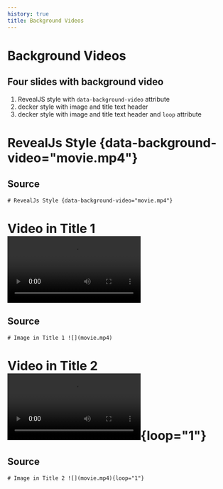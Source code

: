 ```yaml
---
history: true
title: Background Videos
---
```


# Background Videos

## Four slides with background video

1.  RevealJS style with `data-background-video` attribute
2.  decker style with image and title text header
3.  decker style with image and title text header and `loop` attribute

# RevealJs Style {data-background-video="movie.mp4"}

## Source

    # RevealJs Style {data-background-video="movie.mp4"}

# Video in Title 1 ![](movie.mp4)

## Source

    # Image in Title 1 ![](movie.mp4)

# Video in Title 2 ![](movie.mp4){loop="1"}

## Source

    # Image in Title 2 ![](movie.mp4){loop="1"}
